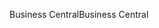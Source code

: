 <span data-ttu-id="4c382-101">Business Central</span><span class="sxs-lookup"><span data-stu-id="4c382-101">Business Central</span></span>
